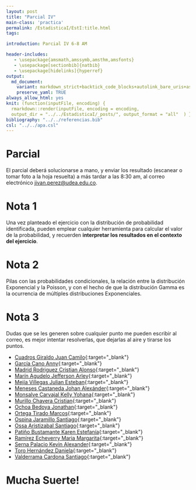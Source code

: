 ```yaml
---
layout: post
title: "Parcial IV"
main-class: 'practica'
permalink: /EstadisticaI/EstI:title.html
tags:

introduction: Parcial IV 6-8 AM

header-includes:
   - \usepackage{amsmath,amssymb,amsthm,amsfonts}
   - \usepackage[sectionbib]{natbib}
   - \usepackage[hidelinks]{hyperref}
output:
  md_document:
    variant: markdown_strict+backtick_code_blocks+autolink_bare_uris+ascii_identifiers+tex_math_single_backslash
    preserve_yaml: TRUE
always_allow_html: yes   
knit: (function(inputFile, encoding) {
  rmarkdown::render(inputFile, encoding = encoding,
  output_dir = "../../EstadisticaI/_posts/", output_format = "all"  ) })
bibliography: "../../referencias.bib"
csl: "../../apa.csl"
---
```








Parcial
=======

El parcial deberá solucionarse a mano, y enviar los resultado (escanear
o tomar foto a la hoja resuelta) a más tardar a las 8:30 am, al correo
electrónico <a target="_blank" href="mailto:jivan.perez@udea.edu.co">
jivan.perez@udea.edu.co</a>.

Nota 1
======

Una vez planteado el ejercicio con la distribución de probabilidad
identificada, pueden emplear cualquier herramienta para calcular el
valor de la probabilidad, y recuerden **interpretar los resultados en el
contexto del ejercicio**.

Nota 2
======

Pilas con las probabilidades condicionales, la relación entre la
distribución Exponencial y la Poisson, y con el hecho de que la
distribución Gamma es la ocurrencia de múltiples distribuciones
Exponenciales.

Nota 3
======

Dudas que se les generen sobre cualquier punto me pueden escribir al
correo, es mejor intentar resolverlas, que dejarlas al aire y tirarse
los puntos.

-   [Cuadros Giraldo Juan
    Camilo](https://github.com/jiperezga/jiperezga.github.io/raw/master/Dataset/Parcial/P1152698134.pdf){:target="\_blank"}
-   [García Cano
    Anny](https://github.com/jiperezga/jiperezga.github.io/raw/master/Dataset/Parcial/P1152209588.pdf){:target="\_blank"}
-   [Madrid Rodriguez Cristian
    Alonso](https://github.com/jiperezga/jiperezga.github.io/raw/master/Dataset/Parcial/P1001131866.pdf){:target="\_blank"}
-   [Marín Agudelo Jefferson
    Arley](https://github.com/jiperezga/jiperezga.github.io/raw/master/Dataset/Parcial/P1017227638.pdf){:target="\_blank"}
-   [Mejía Villegas Julian
    Esteban](https://github.com/jiperezga/jiperezga.github.io/raw/master/Dataset/Parcial/P1037610591.pdf){:target="\_blank"}
-   [Meneses Castaneda Johan
    Alexánder](https://github.com/jiperezga/jiperezga.github.io/raw/master/Dataset/Parcial/P1017225004.pdf){:target="\_blank"}
-   [Monsalve Carvajal Kelly
    Yohana](https://github.com/jiperezga/jiperezga.github.io/raw/master/Dataset/Parcial/P1007283759.pdf){:target="\_blank"}
-   [Murillo Chavera
    Cristian](https://github.com/jiperezga/jiperezga.github.io/raw/master/Dataset/Parcial/P1214713668.pdf){:target="\_blank"}
-   [Ochoa Bedoya
    Jonathan](https://github.com/jiperezga/jiperezga.github.io/raw/master/Dataset/Parcial/P1214731158.pdf){:target="\_blank"}
-   [Ortega Tirado
    Marcos](https://github.com/jiperezga/jiperezga.github.io/raw/master/Dataset/Parcial/P1234990979.pdf){:target="\_blank"}
-   [Ospina Jaramillo
    Santiago](https://github.com/jiperezga/jiperezga.github.io/raw/master/Dataset/Parcial/P1037658895.pdf){:target="\_blank"}
-   [Ossa Aristizabal
    Santiago](https://github.com/jiperezga/jiperezga.github.io/raw/master/Dataset/Parcial/P1214744784.pdf){:target="\_blank"}
-   [Patiño Bustamante Karen
    Estefanía](https://github.com/jiperezga/jiperezga.github.io/raw/master/Dataset/Parcial/P1001471973.pdf){:target="\_blank"}
-   [Ramírez Echeverry Maria
    Margarita](https://github.com/jiperezga/jiperezga.github.io/raw/master/Dataset/Parcial/P1017256589.pdf){:target="\_blank"}
-   [Serna Palacio Kevin
    Alexander](https://github.com/jiperezga/jiperezga.github.io/raw/master/Dataset/Parcial/P1048020998.pdf){:target="\_blank"}
-   [Toro Hernández
    Daniela](https://github.com/jiperezga/jiperezga.github.io/raw/master/Dataset/Parcial/P1152462186.pdf){:target="\_blank"}
-   [Valderrama Cardona
    Santiago](https://github.com/jiperezga/jiperezga.github.io/raw/master/Dataset/Parcial/P1017274912.pdf){:target="\_blank"}

<h1>
Mucha Suerte!
</h1>
